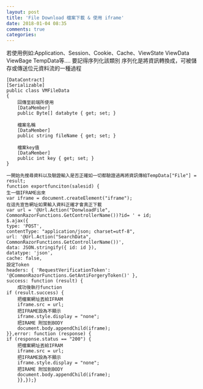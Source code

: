 ```yaml
---
layout: post
title: 'File Download 檔案下載 & 使用 iframe'
date: 2018-01-04 08:35
comments: true
categories: 
---
```

若使用例如:Application、Session、Cookie、Cache、ViewState ViewData ViewBage TempData等....
要記得序列化該類別
序列化是將資訊轉換成，可被儲存或傳送位元資料流的一種過程

	[DataContract]
	[Serializable]
	public class VMFileData
	{		
		回傳至前端所使用		
		[DataMember]
		public Byte[] databyte { get; set; }
		
		檔案名稱
		[DataMember]
		public string fileName { get; set; }
		
		檔案key值
		[DataMember]
		public int key { get; set; }
	}

	一開始先搜尋資料以及驗證輸入是否正確如一切都驗證過再將資訊傳給TempData["File"] = result;
	function exportfunciton(salesid) {
	生一個IFRAME出來
	var iframe = document.createElement("iframe");
	在這先宣告網址如果輸入資料正確才會真正下載
	var url = '@Url.Action("DonwloadFile", CommonRazorFunctions.GetControllerName())?id= ' + id;
	$.ajax({
	type: 'POST',
	contentType: "application/json; charset=utf-8",
	url: '@Url.Action("SearchData", CommonRazorFunctions.GetControllerName())',
	data: JSON.stringify({ id: id }),
	datatype: 'json',
	cache: false,
	設定Token
	headers: { 'RequestVerificationToken': '@CommonRazorFunctions.GetAntiForgeryToken()' },
	success: function (result) {
		成功後執行function
	if (result.success) {			
		把檔案網址丟給IFRAM
		iframe.src = url;
		把IFRAME設為不顯示
		iframe.style.display = "none";
		把IRAME 附加到BODY
		document.body.appendChild(iframe);
	}},error: function (response) {
	if (response.status == "200") {				
		把檔案網址丟給IFRAM
		iframe.src = url;
		把IFRAME設為不顯示
		iframe.style.display = "none";
		把IRAME 附加到BODY
		document.body.appendChild(iframe);
		}},});}